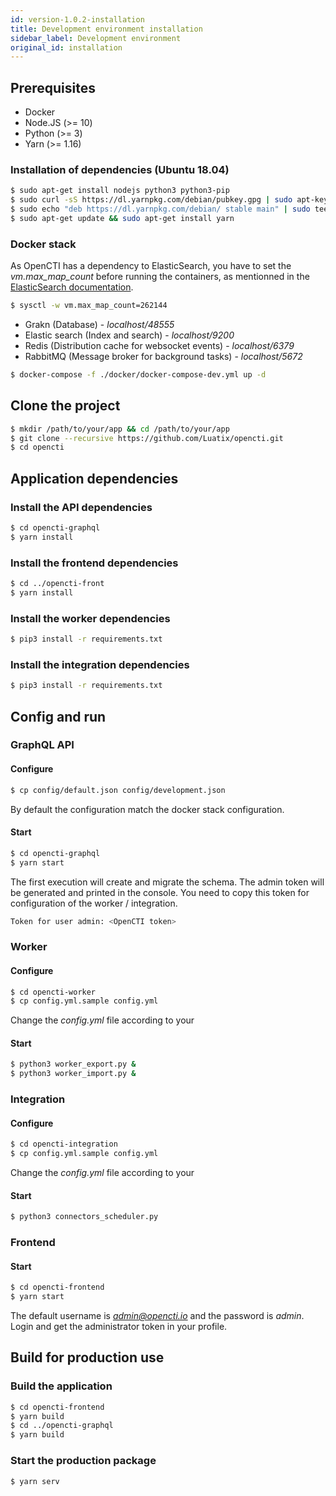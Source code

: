 ```yaml
---
id: version-1.0.2-installation
title: Development environment installation
sidebar_label: Development environment
original_id: installation
---
```


## Prerequisites

- Docker
- Node.JS (>= 10)
- Python (>= 3)
- Yarn (>= 1.16)

### Installation of dependencies (Ubuntu 18.04)

```bash
$ sudo apt-get install nodejs python3 python3-pip
$ sudo curl -sS https://dl.yarnpkg.com/debian/pubkey.gpg | sudo apt-key add -
$ sudo echo "deb https://dl.yarnpkg.com/debian/ stable main" | sudo tee /etc/apt/sources.list.d/yarn.list
$ sudo apt-get update && sudo apt-get install yarn
```

### Docker stack

As OpenCTI has a dependency to ElasticSearch, you have to set the *vm.max_map_count* before running the containers, as mentionned in the [ElasticSearch documentation](https://www.elastic.co/guide/en/elasticsearch/reference/current/docker.html#docker-cli-run-prod-mode).

```bash
$ sysctl -w vm.max_map_count=262144
```

* Grakn (Database) - *localhost/48555*
* Elastic search (Index and search) - *localhost/9200*
* Redis (Distribution cache for websocket events) - *localhost/6379*
* RabbitMQ (Message broker for background tasks) - *localhost/5672*

```bash
$ docker-compose -f ./docker/docker-compose-dev.yml up -d
```

## Clone the project

```bash
$ mkdir /path/to/your/app && cd /path/to/your/app
$ git clone --recursive https://github.com/Luatix/opencti.git
$ cd opencti
```

## Application dependencies

### Install the API dependencies

```bash
$ cd opencti-graphql
$ yarn install
```

### Install the frontend dependencies
```bash
$ cd ../opencti-front
$ yarn install
```

### Install the worker dependencies

```bash
$ pip3 install -r requirements.txt
```

### Install the integration dependencies

```bash
$ pip3 install -r requirements.txt
```

## Config and run

### GraphQL API

#### Configure

```bash
$ cp config/default.json config/development.json
```
By default the configuration match the docker stack configuration.

#### Start

```bash
$ cd opencti-graphql
$ yarn start
```

The first execution will create and migrate the schema. The admin token will be generated and printed in the console. You need to copy this token for configuration of the worker / integration.
```bash
Token for user admin: <OpenCTI token>
```

### Worker

#### Configure

```bash
$ cd opencti-worker
$ cp config.yml.sample config.yml
```
Change the *config.yml* file according to your <OpenCTI token>

#### Start

```bash
$ python3 worker_export.py &
$ python3 worker_import.py &
```

### Integration

#### Configure

```bash
$ cd opencti-integration
$ cp config.yml.sample config.yml
```
Change the *config.yml* file according to your <OpenCTI token>

#### Start

```bash
$ python3 connectors_scheduler.py
```

### Frontend

#### Start

```bash
$ cd opencti-frontend
$ yarn start
```

The default username is *admin@opencti.io* and the password is *admin*. Login and get the administrator token in your profile.

## Build for production use

### Build the application

```bash
$ cd opencti-frontend
$ yarn build
$ cd ../opencti-graphql
$ yarn build
```

### Start the production package

```bash
$ yarn serv
```
